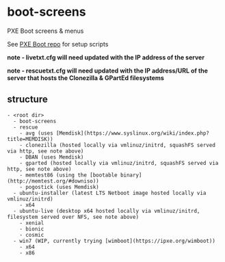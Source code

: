 # boot-screens
PXE Boot screens & menus

See [PXE Boot repo](https://github.com/chris18890/pxe-boot) for setup scripts

**note - livetxt.cfg will need updated with the IP address of the server**

**note - rescuetxt.cfg will need updated with the IP address/URL of the server that hosts the Clonezilla & GPartEd filesystems**

## structure

```
- <root dir>
  - boot-screens
  - rescue
    - avg (uses [Memdisk](https://www.syslinux.org/wiki/index.php?title=MEMDISK))
    - clonezilla (hosted locally via vmlinuz/initrd, squashFS served via http, see note above)
    - DBAN (uses Memdisk)
    - gparted (hosted locally via vmlinuz/initrd, squashFS served via http, see note above)
    - memtest86 (using the [bootable binary](http://memtest.org/#downiso))
    - pogostick (uses Memdisk)
  - ubuntu-installer (latest LTS Netboot image hosted locally via vmlinuz/initrd)
    - x64
  - ubuntu-live (desktop x64 hosted locally via vmlinuz/initrd, filesystem served over NFS, see note above)
    - xenial
    - bionic
    - cosmic
  - win7 (WIP, currently trying [wimboot](https://ipxe.org/wimboot))
    - x64
    - x86
```